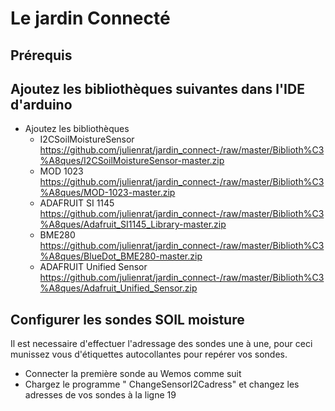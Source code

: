 # Le jardin Connecté

## Prérequis

## Ajoutez les bibliothèques suivantes dans l'IDE d'arduino
- Ajoutez les bibliothèques
	- I2CSoilMoistureSensor https://github.com/julienrat/jardin_connect-/raw/master/Biblioth%C3%A8ques/I2CSoilMoistureSensor-master.zip
	- MOD 1023 https://github.com/julienrat/jardin_connect-/raw/master/Biblioth%C3%A8ques/MOD-1023-master.zip
	- ADAFRUIT SI 1145 https://github.com/julienrat/jardin_connect-/raw/master/Biblioth%C3%A8ques/Adafruit_SI1145_Library-master.zip
	- BME280 https://github.com/julienrat/jardin_connect-/raw/master/Biblioth%C3%A8ques/BlueDot_BME280-master.zip
	- ADAFRUIT Unified Sensor https://github.com/julienrat/jardin_connect-/raw/master/Biblioth%C3%A8ques/Adafruit_Unified_Sensor.zip

## Configurer les sondes SOIL moisture
Il est necessaire d'effectuer l'adressage des sondes une à une, pour ceci munissez vous d'étiquettes autocollantes pour repérer vos sondes.

- Connecter la première sonde au Wemos comme suit
- Chargez le programme " ChangeSensorI2Cadress" et changez les adresses de vos sondes à la ligne 19

